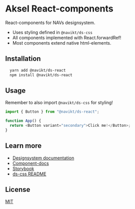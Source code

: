 # Aksel React-components

React-components for NAVs designsystem.

- Uses styling defined in `@navikt/ds-css`
- All components implemented with React.forwardRef!
- Most components extend native html-elements.

## Installation

```bash
  yarn add @navikt/ds-react
  npm install @navikt/ds-react
```

## Usage

Remember to also import `@navikt/ds-css` for styling!

```javascript
import { Button } from "@navikt/ds-react";

function App() {
  return <Button variant="secondary">Click me!</Button>;
}
```

## Learn more

- [Designsystem documentation](https://aksel.nav.no/designsystem)
- [Component-docs](https://aksel.nav.no/designsystem/side/oversikt-komponenter)
- [Storybook](https://main--5f801fb2aea7820022de2936.chromatic.com/)
- [ds-css README](https://github.com/navikt/Designsystemet/blob/main/%40navikt/core/css/README.md)

## License

[MIT](https://github.com/navikt/Designsystemet/blob/main/LICENCE)
